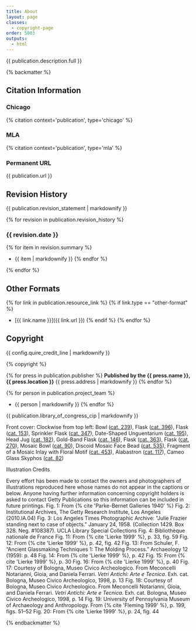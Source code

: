 ```yaml
---
title: About
layout: page
classes: 
  - copyright-page
order: 5003
outputs:
  - html
---
```


{{ publication.description.full }}

{% backmatter %}

<div class="citation-info">

## Citation Information

### Chicago

{% citation context='publication', type='chicago' %}

### MLA

{% citation context='publication', type='mla' %}

### Permanent URL

{{ publication.url }}

</div>
<div class="revision-history">

## Revision History

{{ publication.revision_statement | markdownify }}

{% for revision in publication.revision_history %}

### {{ revision.date }}

{% for item in revision.summary %}
- {{ item | markdownify }}
{% endfor %}

{% endfor %}

</div>
<div class="other-formats">

## Other Formats

{% for link in publication.resource_link %}
{% if link.type == "other-format" %}
- [{{ link.name }}]({{ link.url }})
{% endif %}
{% endfor %}

</div>
<div class="copyright">

## Copyright

{{ config.quire_credit_line | markdownify }}

{% copyright %}

</div>
<div class="publisher">

{% for press in publication.publisher %}
**Published by the {{ press.name }}, {{ press.location }}**
{{ press.address | markdownify }}
{% endfor %}

</div>
<div class="project-team">

{% for person in publication.project_team %}
- {{ person | markdownify }}
{% endfor %}

</div>
<div class="cip-data">

{{ publication.library_of_congress_cip | markdownify }}

</div>
<div class="cover-image-credits">

Front cover: Clockwise from top left: Bowl ([cat. 239](/catalogue/cat-239/)), Flask ([cat. 396](/catalogue/cat-396/)), Flask ([cat. 153](/catalogue/cat-153/)), Sprinkler Flask ([cat. 347](/catalogue/cat-347/)), Date-Shaped Unguentarium ([cat. 195](/catalogue/cat-195/)), Head Jug ([cat. 182](/catalogue/cat-182/)), Gold-Band Flask ([cat. 146](/catalogue/cat-146/)), Flask ([cat. 363](/catalogue/cat-363/)), Flask ([cat. 270](/catalogue/cat-270/)), Mosaic Bowl ([cat. 90](/catalogue/cat-90/)), Discoid Mosaic Face Bead ([cat. 535](/catalogue/cat-535/)), Fragment of a Mosaic Inlay with Floral Motif ([cat. 453](/catalogue/cat-453/)), Alabastron ([cat. 117](/catalogue/cat-117/)), Cameo Glass Skyphos ([cat. 82](/catalogue/cat-82/))

Illustration Credits

Every effort has been made to contact the owners and photographers of illustrations reproduced here whose names do not appear in the captions or below. 
Anyone having further information concerning copyright holders is asked to contact Getty Publications so this information can be included in future printings.
Fig. 1: From {% cite 'Parke-Bernet Galleries 1940' %}
Fig. 2: Institutional Archives, The Getty Research Institute, Los Angeles (2010.IA.04)
Fig. 3: Los Angeles Times Photographic Archive: "Julie Frazier standing next to case of objects." January 24, 1958. (Collection 1429. Box 328. Neg. #108387). UCLA Library Special Collections
Fig. 4: Bibliothèque nationale de France
Fig. 11: From {% cite 'Lierke 1999' %}, p. 33, fig. 59
Fig. 12: From {% cite 'Lierke 1999' %}, p. 42, fig. 42 
Fig. 13: From Schuler, F. “Ancient Glassmaking Techniques 1: The Molding Process.” Archaeology 12 (1959): p. 48
Fig. 14: From {% cite 'Lierke 1999' %}, p. 42
Fig. 15: From {% cite 'Lierke 1999' %}, p. 30 
Fig. 16: From {% cite 'Lierke 1999' %}, p. 40
Fig. 17: Courtesy of Bologna, Museo Civico Archeologico. From Meconcelli Notarianni, Gioia, and Daniela Ferrari. *Vetri Antichi: Arte e Tecnica*. Exh. cat. Bologna, Museo Civico Archeologico, 1998, p. 13
Fig. 18: Courtesy of Bologna, Museo Civico Archeologico. From Meconcelli Notarianni, Gioia, and Daniela Ferrari. *Vetri Antichi: Arte e Tecnica*. Exh. cat. Bologna, Museo Civico Archeologico, 1998, p. 14
Fig. 19: University of Pennsylvania Museum of Archaeology and Anthropology. From {% cite 'Fleming 1999' %}, p. 199, figs. 51–52
Fig. 20: From {% cite 'Lierke 1999' %}, p. 24, fig. 44

</div>

{% endbackmatter %}



